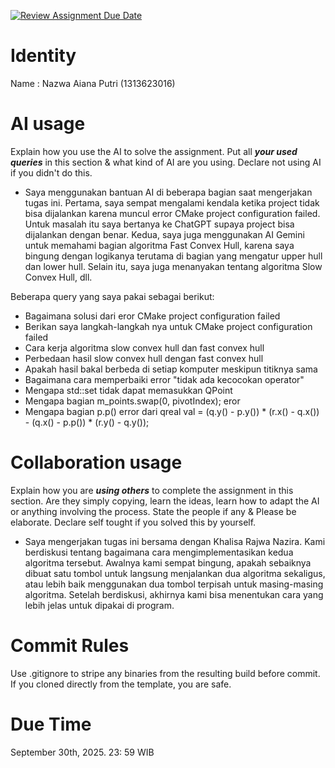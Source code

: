 [![Review Assignment Due Date](https://classroom.github.com/assets/deadline-readme-button-22041afd0340ce965d47ae6ef1cefeee28c7c493a6346c4f15d667ab976d596c.svg)](https://classroom.github.com/a/1PRAkQnI)
# Identity
Name : Nazwa Aiana Putri (1313623016)

# AI usage
Explain how you use the AI to solve the assignment. Put all ***your used queries*** in this section & what kind of AI are you using. Declare not using AI if you didn't do this.  
- Saya menggunakan bantuan AI di beberapa bagian saat mengerjakan tugas ini. Pertama, saya sempat mengalami kendala ketika project tidak bisa dijalankan karena muncul error CMake project configuration failed. Untuk masalah itu saya bertanya ke ChatGPT supaya project bisa dijalankan dengan benar. Kedua, saya juga menggunakan AI Gemini untuk memahami bagian algoritma Fast Convex Hull, karena saya bingung dengan logikanya terutama di bagian yang mengatur upper hull dan lower hull. Selain itu, saya juga menanyakan tentang algoritma Slow Convex Hull, dll.

Beberapa query yang saya pakai sebagai berikut:
- Bagaimana solusi dari eror CMake project configuration failed
- Berikan saya langkah-langkah nya untuk CMake project configuration failed
- Cara kerja algoritma slow convex hull dan fast convex hull
- Perbedaan hasil slow convex hull dengan fast convex hull
- Apakah hasil bakal berbeda di setiap komputer meskipun titiknya sama
- Bagaimana cara memperbaiki error "tidak ada kecocokan operator"
- Mengapa std::set<QPoint> tidak dapat memasukkan QPoint
- Mengapa bagian m_points.swap(0, pivotIndex); eror
- Mengapa bagian p.p() error dari qreal val = (q.y() - p.y()) * (r.x() - q.x()) - (q.x() - p.p()) * (r.y() - q.y());

# Collaboration usage
Explain how you are ***using others*** to complete the assignment in this section. Are they simply copying, learn the ideas, learn how to adapt the AI or anything involving the process. State the people if any & Please be elaborate. Declare self tought if you solved this by yourself. 
- Saya mengerjakan tugas ini bersama dengan Khalisa Rajwa Nazira. Kami berdiskusi tentang bagaimana cara mengimplementasikan kedua algoritma tersebut. Awalnya kami sempat bingung, apakah sebaiknya dibuat satu tombol untuk langsung menjalankan dua algoritma sekaligus, atau lebih baik menggunakan dua tombol terpisah untuk masing-masing algoritma. Setelah berdiskusi, akhirnya kami bisa menentukan cara yang lebih jelas untuk dipakai di program.

# Commit Rules
Use .gitignore to stripe any binaries from the resulting build before commit.  If you cloned directly from the template, you are safe. 

# Due Time
September 30th, 2025. 23: 59 WIB
